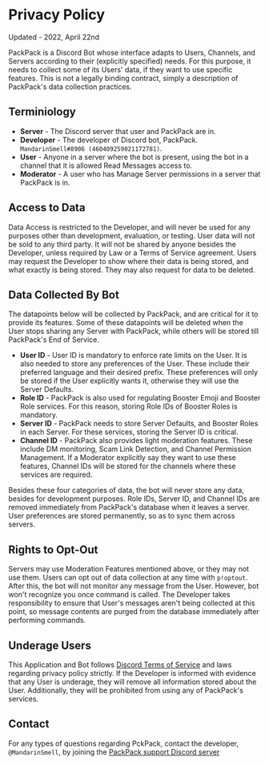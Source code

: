 # Privacy Policy

Updated - 2022, April 22nd

PackPack is a Discord Bot whose interface adapts to Users, Channels, and Servers according to their (explicitly specified) needs. For this purpose, it needs to collect some of its Users' data, if they want to use specific features. This is not a legally binding contract, simply a description of PackPack's data collection practices.

## Terminiology

* **Server** - The Discord server that user and PackPack are in.
* **Developer** - The developer of Discord bot, PackPack. `MandarinSmell#8906 (460409259021172781)`.
* **User** - Anyone in a server where the bot is present, using the bot in a channel that it is allowed Read Messages access to.
* **Moderator** - A user who has Manage Server permissions in a server that PackPack is in.

## Access to Data

Data Access is restricted to the Developer, and will never be used for any purposes other than development, evaluation, or testing. User data will not be sold to any third party. It will not be shared by anyone besides the Developer, unless required by Law or a Terms of Service agreement. Users may request the Developer to show where their data is being stored, and what exactly is being stored. They may also request for data to be deleted.

## Data Collected By Bot

The datapoints below will be collected by PackPack, and are critical for it to provide its features. Some of these datapoints will be deleted when the User stops sharing any Server with PackPack, while others will be stored till PackPack's End of Service.

* **User ID** - User ID is mandatory to enforce rate limits on the User. It is also needed to store any preferences of the User. These include their preferred language and their desired prefix. These preferences will only be stored if the User explicitly wants it, otherwise they will use the Server Defaults.
* **Role ID** - PackPack is also used for regulating Booster Emoji and Booster Role services. For this reason, storing Role IDs of Booster Roles is mandatory.
* **Server ID** - PackPack needs to store Server Defaults, and Booster Roles in each Server. For these services, storing the Server ID is critical.
* **Channel ID** - PackPack also provides light moderation features. These include DM monitoring, Scam Link Detection, and Channel Permission Management. If a Moderator explicitly say they want to use these features, Channel IDs will be stored for the channels where these services are required.

Besides these four categories of data, the bot will never store any data, besides for development purposes. Role IDs, Server ID, and Channel IDs are removed immediately from PackPack's database when it leaves a server. User preferences are stored permanently, so as to sync them across servers.

## Rights to Opt-Out

Servers may use Moderation Features mentioned above, or they may not use them. Users can opt out of data collection at any time with `p!optout`. After this, the bot will not monitor any message from the User. However, bot won't recognize you once command is called. The Developer takes responsibility to ensure that User's messages aren't being collected at this point, so message contents are purged from the database immediately after performing commands.

## Underage Users

This Application and Bot follows [Discord Terms of Service](https://discord.com/terms) and laws regarding privacy policy strictly. If the Developer is informed with evidence that any User is underage, they will remove all information stored about the User. Additionally, they will be prohibited from using any of PackPack's services.

## Contact

For any types of questions regarding PckPack, contact the developer, `@MandarinSmell`, by joining the [PackPack support Discord server](https://discord.gg/eb2NRCs9)
